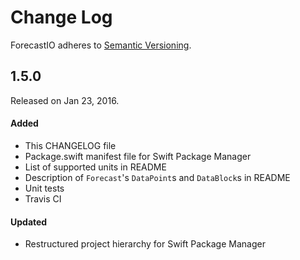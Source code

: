 # Change Log

ForecastIO adheres to [Semantic Versioning](http://semver.org/).

## 1.5.0

Released on Jan 23, 2016.

#### Added
- This CHANGELOG file
- Package.swift manifest file for Swift Package Manager
- List of supported units in README
- Description of `Forecast`'s `DataPoint`s and `DataBlock`s in README
- Unit tests
- Travis CI

#### Updated
- Restructured project hierarchy for Swift Package Manager
